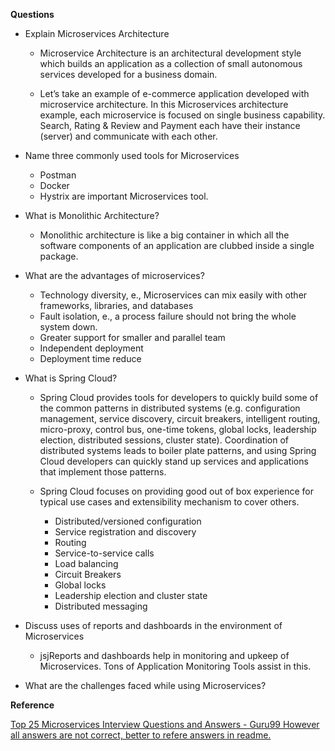 **Questions**
* Explain Microservices Architecture
    - Microservice Architecture is an architectural development style which builds an application as a collection of small autonomous services developed for a business domain.

    - Let’s take an example of e-commerce application developed with microservice architecture. In this Microservices architecture example, each microservice is focused on single business capability. Search, Rating & Review and Payment each have their instance (server) and communicate with each other.

* Name three commonly used tools for Microservices
    - Postman 
    - Docker
    - Hystrix are important Microservices tool.

* What is Monolithic Architecture?
    - Monolithic architecture is like a big container in which all the software components of an application are clubbed inside a single package.

* What are the advantages of microservices?
    - Technology diversity, e., Microservices can mix easily with other frameworks, libraries,  and databases
    - Fault isolation, e., a process failure should not bring the whole system down.
    - Greater support for smaller and parallel team
    - Independent deployment
    - Deployment time reduce

* What is Spring Cloud?
    - Spring Cloud provides tools for developers to quickly build some of the common patterns in distributed systems (e.g. configuration management, service discovery, circuit breakers, intelligent routing, micro-proxy, control bus, one-time tokens, global locks, leadership election, distributed sessions, cluster state). Coordination of distributed systems leads to boiler plate patterns, and using Spring Cloud developers can quickly stand up services and applications that implement those patterns.

    - Spring Cloud focuses on providing good out of box experience for typical use cases and extensibility mechanism to cover others.

        - Distributed/versioned configuration
        - Service registration and discovery
        - Routing
        - Service-to-service calls
        - Load balancing
        - Circuit Breakers
        - Global locks
        - Leadership election and cluster state
        - Distributed messaging

* Discuss uses of reports and dashboards in the environment of Microservices
    - jsjReports and dashboards help in monitoring and upkeep of Microservices. Tons of Application Monitoring Tools assist in this.

* What are the challenges faced while using Microservices?






**Reference**

[Top 25 Microservices Interview Questions and Answers - Guru99 However all answers are not correct, better to refere answers in readme.](https://www.guru99.com/microservices-interview-questions.html)